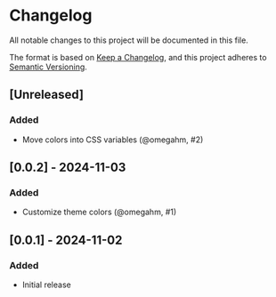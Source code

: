 # Changelog

All notable changes to this project will be documented in this file.

The format is based on [Keep a Changelog](https://keepachangelog.com/en/1.1.0/),
and this project adheres to [Semantic Versioning](https://semver.org/spec/v2.0.0.html).

## [Unreleased]

### Added

- Move colors into CSS variables (@omegahm, #2)

## [0.0.2] - 2024-11-03

### Added

- Customize theme colors (@omegahm, #1)

## [0.0.1] - 2024-11-02

### Added

- Initial release

